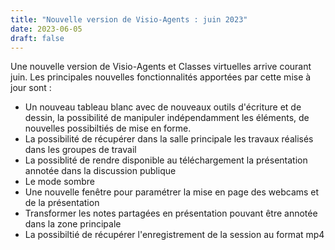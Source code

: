 ```yaml
---
title: "Nouvelle version de Visio-Agents : juin 2023"
date: 2023-06-05
draft: false
---
```


Une nouvelle version de Visio-Agents et Classes virtuelles arrive courant juin. 
Les principales nouvelles fonctionnalités apportées par cette mise à jour sont : 

- Un nouveau tableau blanc avec de nouveaux outils d'écriture et de dessin, la possibilité de manipuler indépendamment les éléments, de nouvelles possibiltiés de mise en forme.
- La possibilité de récupérer dans la salle principale les travaux réalisés dans les groupes de travail
- La possiblité de rendre disponible au téléchargement la présentation annotée dans la discussion publique
- Le mode sombre
- Une nouvelle fenêtre pour paramétrer la mise en page des webcams et de la présentation
- Transformer les notes partagées en présentation pouvant être annotée dans la zone principale
- La possibiltié de récupérer l'enregistrement de la session au format mp4